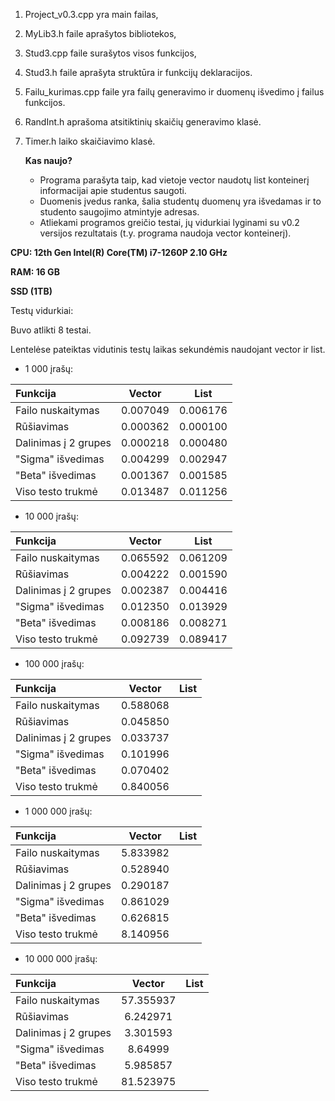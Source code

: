 1. Project_v0.3.cpp yra main failas,
2. MyLib3.h faile aprašytos bibliotekos,
3. Stud3.cpp faile surašytos visos funkcijos,
4. Stud3.h faile aprašyta struktūra ir funkcijų deklaracijos.
5. Failu_kurimas.cpp faile yra failų generavimo ir duomenų išvedimo į failus funkcijos.
6. RandInt.h aprašoma atsitiktinių skaičių generavimo klasė.
7. Timer.h laiko skaičiavimo klasė.

   **Kas naujo?**

   * Programa parašyta taip, kad vietoje vector naudotų list konteinerį informacijai apie studentus saugoti.
   * Duomenis įvedus ranka, šalia studentų duomenų yra išvedamas ir to studento saugojimo atmintyje adresas.
   * Atliekami programos greičio testai, jų vidurkiai lyginami su v0.2 versijos rezultatais (t.y. programa naudoja vector konteinerį).

  **CPU: 12th Gen Intel(R) Core(TM) i7-1260P   2.10 GHz**
  
  **RAM: 16 GB**
  
  **SSD (1TB)**

Testų vidurkiai:

Buvo atlikti 8 testai.

Lentelėse pateiktas vidutinis testų laikas sekundėmis naudojant vector ir list.

* 1 000 įrašų:
  
| Funkcija   | Vector  | List|
|:-----------|:----------:|:------------:|
| Failo nuskaitymas       |   0.007049 |  0.006176 |
| Rūšiavimas        |   0.000362   | 0.000100 |
| Dalinimas į 2 grupes     | 0.000218|  0.000480|
| "Sigma" išvedimas |  0.004299  | 0.002947|
|"Beta" išvedimas | 0.001367 | 0.001585 |
|Viso testo trukmė| 0.013487| 0.011256 |


* 10 000 įrašų:
  
| Funkcija   | Vector  | List|
|:-----------|:----------:|:------------:|
| Failo nuskaitymas       |  0.065592  | 0.061209 |
| Rūšiavimas        |     0.004222 |0.001590  |
| Dalinimas į 2 grupes     |0.002387 |0.004416 |
| "Sigma" išvedimas |    0.012350| 0.013929|
|"Beta" išvedimas |  0.008186| 0.008271|
|Viso testo trukmė| 0.092739|0.089417 |


* 100 000 įrašų:
  
| Funkcija   | Vector  | List|
|:-----------|:----------:|:------------:|
| Failo nuskaitymas       | 0.588068   |   |
| Rūšiavimas        |   0.045850   |   |
| Dalinimas į 2 grupes     | 0.033737|  |
| "Sigma" išvedimas |    0.101996|  |
|"Beta" išvedimas | 0.070402 |  |
|Viso testo trukmė|0.840056 |  |


* 1 000 000 įrašų:
  
 | Funkcija   | Vector  | List|
  |:-----------|:----------:|:------------:|
  | Failo nuskaitymas       |  5.833982  |  |
  | Rūšiavimas        |  0.528940    |   |
  | Dalinimas į 2 grupes     | 0.290187|  |
  | "Sigma" išvedimas |  0.861029  |  |
  |"Beta" išvedimas | 0.626815 |  |
  |Viso testo trukmė| 8.140956|   |


* 10 000 000 įrašų:
  
 | Funkcija   | Vector  | List|
  |:-----------|:----------:|:------------:|
  | Failo nuskaitymas       |   57.355937 |   |
  | Rūšiavimas        |    6.242971  |  |
  | Dalinimas į 2 grupes     |3.301593 |  |
  | "Sigma" išvedimas |  8.64999  |  |
  |"Beta" išvedimas |  5.985857|  |
  |Viso testo trukmė|81.523975 |  |
